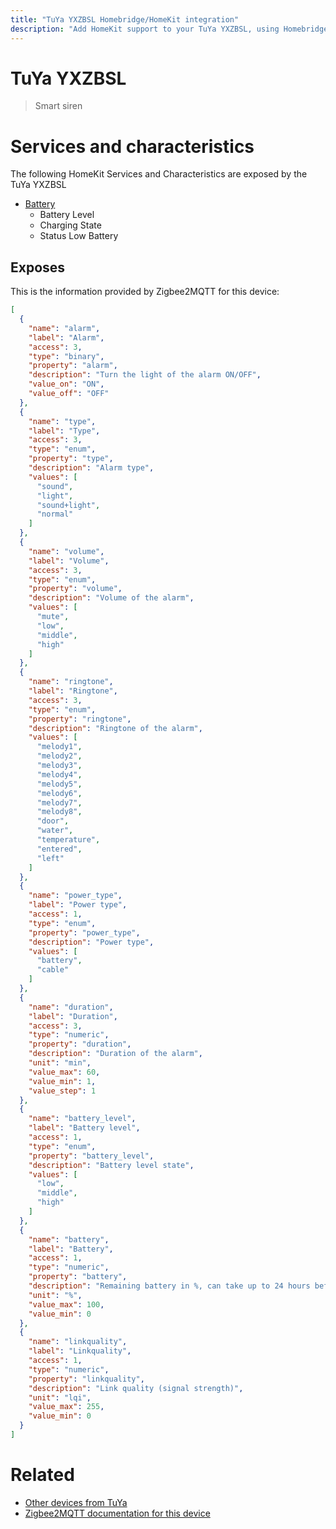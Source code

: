```yaml
---
title: "TuYa YXZBSL Homebridge/HomeKit integration"
description: "Add HomeKit support to your TuYa YXZBSL, using Homebridge, Zigbee2MQTT and homebridge-z2m."
---
```

<!---
This file has been GENERATED using src/docgen/docgen.ts
DO NOT EDIT THIS FILE MANUALLY!
-->
# TuYa YXZBSL
> Smart siren


# Services and characteristics
The following HomeKit Services and Characteristics are exposed by
the TuYa YXZBSL

* [Battery](../../battery.md)
  * Battery Level
  * Charging State
  * Status Low Battery



## Exposes

This is the information provided by Zigbee2MQTT for this device:

```json
[
  {
    "name": "alarm",
    "label": "Alarm",
    "access": 3,
    "type": "binary",
    "property": "alarm",
    "description": "Turn the light of the alarm ON/OFF",
    "value_on": "ON",
    "value_off": "OFF"
  },
  {
    "name": "type",
    "label": "Type",
    "access": 3,
    "type": "enum",
    "property": "type",
    "description": "Alarm type",
    "values": [
      "sound",
      "light",
      "sound+light",
      "normal"
    ]
  },
  {
    "name": "volume",
    "label": "Volume",
    "access": 3,
    "type": "enum",
    "property": "volume",
    "description": "Volume of the alarm",
    "values": [
      "mute",
      "low",
      "middle",
      "high"
    ]
  },
  {
    "name": "ringtone",
    "label": "Ringtone",
    "access": 3,
    "type": "enum",
    "property": "ringtone",
    "description": "Ringtone of the alarm",
    "values": [
      "melody1",
      "melody2",
      "melody3",
      "melody4",
      "melody5",
      "melody6",
      "melody7",
      "melody8",
      "door",
      "water",
      "temperature",
      "entered",
      "left"
    ]
  },
  {
    "name": "power_type",
    "label": "Power type",
    "access": 1,
    "type": "enum",
    "property": "power_type",
    "description": "Power type",
    "values": [
      "battery",
      "cable"
    ]
  },
  {
    "name": "duration",
    "label": "Duration",
    "access": 3,
    "type": "numeric",
    "property": "duration",
    "description": "Duration of the alarm",
    "unit": "min",
    "value_max": 60,
    "value_min": 1,
    "value_step": 1
  },
  {
    "name": "battery_level",
    "label": "Battery level",
    "access": 1,
    "type": "enum",
    "property": "battery_level",
    "description": "Battery level state",
    "values": [
      "low",
      "middle",
      "high"
    ]
  },
  {
    "name": "battery",
    "label": "Battery",
    "access": 1,
    "type": "numeric",
    "property": "battery",
    "description": "Remaining battery in %, can take up to 24 hours before reported.",
    "unit": "%",
    "value_max": 100,
    "value_min": 0
  },
  {
    "name": "linkquality",
    "label": "Linkquality",
    "access": 1,
    "type": "numeric",
    "property": "linkquality",
    "description": "Link quality (signal strength)",
    "unit": "lqi",
    "value_max": 255,
    "value_min": 0
  }
]
```

# Related
* [Other devices from TuYa](../index.md#tuya)
* [Zigbee2MQTT documentation for this device](https://www.zigbee2mqtt.io/devices/YXZBSL.html)